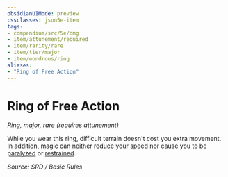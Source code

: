 ```yaml
---
obsidianUIMode: preview
cssclasses: json5e-item
tags:
- compendium/src/5e/dmg
- item/attunement/required
- item/rarity/rare
- item/tier/major
- item/wondrous/ring
aliases: 
- "Ring of Free Action"
---
```

# Ring of Free Action
*Ring, major, rare (requires attunement)*  


While you wear this ring, difficult terrain doesn't cost you extra movement. In addition, magic can neither reduce your speed nor cause you to be [paralyzed](Conditions.md#paralyzed) or [restrained](Conditions.md#restrained).

*Source: SRD / Basic Rules*